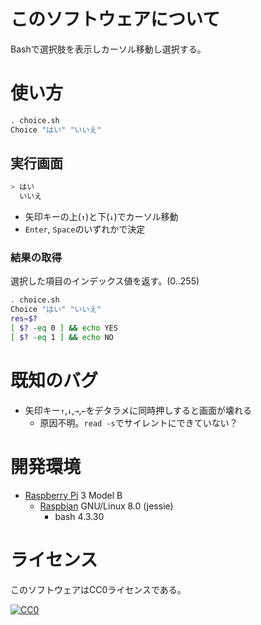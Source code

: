﻿# このソフトウェアについて

Bashで選択肢を表示しカーソル移動し選択する。

# 使い方

```bash
. choice.sh
Choice "はい" "いいえ"
```

## 実行画面

```sh
> はい
  いいえ
```

* 矢印キーの上(`↑`)と下(`↓`)でカーソル移動
* `Enter`, `Space`のいずれかで決定

### 結果の取得

選択した項目のインデックス値を返す。(0..255)

```bash
. choice.sh
Choice "はい" "いいえ"
res=$?
[ $? -eq 0 ] && echo YES
[ $? -eq 1 ] && echo NO
```

# 既知のバグ

* 矢印キー`↑`,`↓`,`→`,`←`をデタラメに同時押しすると画面が壊れる
    * 原因不明。`read -s`でサイレントにできていない？

# 開発環境

* [Raspberry Pi](https://ja.wikipedia.org/wiki/Raspberry_Pi) 3 Model B
    * [Raspbian](https://www.raspberrypi.org/downloads/raspbian/) GNU/Linux 8.0 (jessie)
        * bash 4.3.30

# ライセンス

このソフトウェアはCC0ライセンスである。

[![CC0](http://i.creativecommons.org/p/zero/1.0/88x31.png "CC0")](http://creativecommons.org/publicdomain/zero/1.0/deed.ja)
